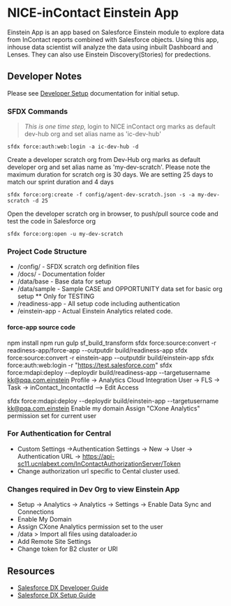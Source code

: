 # NICE-inContact Einstein App
Einstein App is an app based on Salesforce Einstein module to explore data from InContact reports combined with Salesforce objects. Using this app, inhouse data scientist will analyze the data using inbuilt Dashboard and Lenses.
They can also use Einstein Discovery(Stories) for predections.

## Developer Notes
Please see [Developer Setup](/docs/dev-setup.md) documentation for initial setup.

### SFDX Commands
> *This is one time step,* login to NICE inContact org marks as default dev-hub org and set alias name as 'ic-dev-hub'
```
sfdx force:auth:web:login -a ic-dev-hub -d
```

Create a developer scratch org from Dev-Hub org marks as default developer org and set alias name as 'my-dev-scratch'. 
Please note the maximum duration for scratch org is 30 days. We are setting 25 days to match our sprint duration and 4 days
```
sfdx force:org:create -f config/agent-dev-scratch.json -s -a my-dev-scratch -d 25
```

Open the developer scratch org in browser, to push/pull source code and test the code in Salesforce org
```
sfdx force:org:open -u my-dev-scratch
```
### Project Code Structure
* /config/ - SFDX scratch org definition files
* /docs/ - Documentation folder
* /data/base - Base data for setup
* /data/sample - Sample CASE and OPPORTUNITY data set for basic org setup ** Only for TESTING
* /readiness-app - All setup code including authentication
* /einstein-app - Actual Einstein Analytics related code.

#### force-app source code
npm install
npm run gulp sf_build_transform
sfdx force:source:convert -r readiness-app/force-app --outputdir build/readiness-app
sfdx force:source:convert -r einstein-app --outputdir build/einstein-app
sfdx force:auth:web:login -r "https://test.salesforce.com"
sfdx force:mdapi:deploy --deploydir build/readiness-app --targetusername kk@pqa.com.einstein
Profile -> Analytics Cloud Integration User -> FLS -> Task -> inContact_IncontactId --> Edit Access

sfdx force:mdapi:deploy --deploydir build/einstein-app --targetusername kk@pqa.com.einstein
Enable my domain
Assign "CXone Analytics" permission set for current user

### For Authentication for Central
* Custom Settings ->Authentication Settings -> New -> User -> Authentication URL -> https://api-sc11.ucnlabext.com/InContactAuthorizationServer/Token
* Change authorization url specific to Cental cluster used.

### Changes required in Dev Org to view Einstein App
* Setup -> Analytics -> Analytics -> Settings -> Enable Data Sync and Connections 
* Enable My Domain
* Assign CXone Analytics permission set to the user
* /data > Import all files using dataloader.io
* Add Remote Site Settings
* Change token for B2 cluster or URl

## Resources
- [Salesforce DX Developer Guide](https://developer.salesforce.com/docs/atlas.en-us.sfdx_dev.meta/sfdx_dev/)
- [Salesforce DX Setup Guide](https://developer.salesforce.com/docs/atlas.en-us.sfdx_setup.meta/sfdx_setup/)
